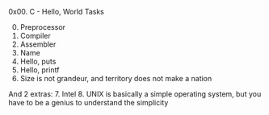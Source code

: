 0x00. C - Hello, World
Tasks

0. Preprocessor
1. Compiler
2. Assembler
3. Name
4. Hello, puts
5. Hello, printf
6. Size is not grandeur, and territory does not make a nation

And 2 extras:
7. Intel
8. UNIX is basically a simple operating system, but you have to be a genius to understand the simplicity
